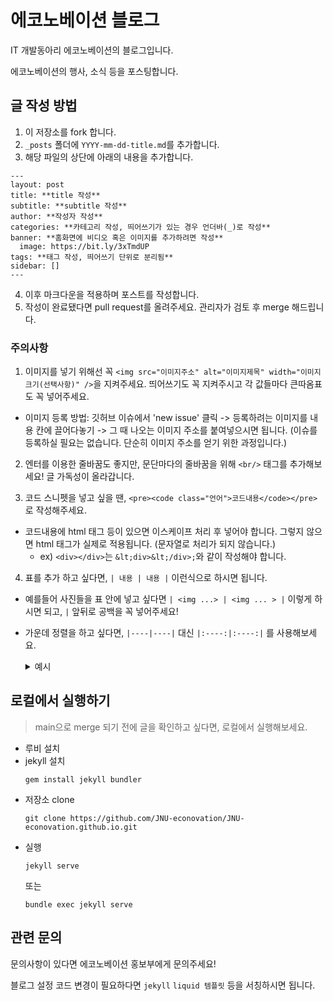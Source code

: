 # 에코노베이션 블로그

IT 개발동아리 에코노베이션의 블로그입니다.

에코노베이션의 행사, 소식 등을 포스팅합니다.

## 글 작성 방법

1. 이 저장소를 fork 합니다.
2. `_posts` 폴더에 `YYYY-mm-dd-title.md`를 추가합니다.
3. 해당 파일의 상단에 아래의 내용을 추가합니다.

```
---
layout: post
title: **title 작성**
subtitle: **subtitle 작성**
author: **작성자 작성**
categories: **카테고리 작성, 띄어쓰기가 있는 경우 언더바(_)로 작성**
banner: **홈화면에 비디오 혹은 이미지를 추가하려면 작성**
  image: https://bit.ly/3xTmdUP
tags: **태그 작성, 띄어쓰기 단위로 분리됨**
sidebar: []
---
```

4. 이후 마크다운을 적용하며 포스트를 작성합니다.
5. 작성이 완료됐다면 pull request를 올려주세요. 관리자가 검토 후 merge 해드립니다.

### 주의사항

1. 이미지를 넣기 위해선 꼭 `<img src="이미지주소" alt="이미지제목" width="이미지크기(선택사항)" />`을 지켜주세요. 띄어쓰기도 꼭 지켜주시고 각 값들마다 큰따옴표도 꼭 넣어주세요.

- 이미지 등록 방법: 깃허브 이슈에서 'new issue' 클릭 -> 등록하려는 이미지를 내용 칸에 끌어다놓기 -> 그 때 나오는 이미지 주소를 붙여넣으시면 됩니다.
  (이슈를 등록하실 필요는 없습니다. 단순히 이미지 주소를 얻기 위한 과정입니다.)

2. 엔터를 이용한 줄바꿈도 좋지만, 문단마다의 줄바꿈을 위해 `<br/>` 태그를 추가해보세요! 글 가독성이 올라갑니다.

3. 코드 스니펫을 넣고 싶을 땐, `<pre><code class="언어">코드내용</code></pre>` 로 작성해주세요.

- 코드내용에 html 태그 등이 있으면 이스케이프 처리 후 넣어야 합니다. 그렇지 않으면 html 태그가 실제로 적용됩니다. (문자열로 처리가 되지 않습니다.)
  - ex) `<div></div>`는 `&lt;div>&lt;/div>;`와 같이 작성해야 합니다.

4. 표를 추가 하고 싶다면, `| 내용 | 내용 |` 이런식으로 하시면 됩니다.

- 예를들어 사진들을 표 안에 넣고 싶다면 `| <img ...> | <img ... > |` 이렇게 하시면 되고, `|` 앞뒤로 공백을 꼭 넣어주세요!
- 가운데 정렬을 하고 싶다면, `|----|----|` 대신 `|:----:|:----:|` 를 사용해보세요.
  <details>
  <summary>예시</summary>

  ```
  | Header 1   | Header 2   | Header 3   | Header 4   |
  |:----------:|:----------:|:----------:|:----------:|
  |    Value 1    |    Value 2    |    Value 3    |    Value 4    |
  ```

  </details>

## 로컬에서 실행하기

> main으로 merge 되기 전에 글을 확인하고 싶다면, 로컬에서 실행해보세요.

- 루비 설치
- jekyll 설치
  ```
  gem install jekyll bundler
  ```
- 저장소 clone
  ```
  git clone https://github.com/JNU-econovation/JNU-econovation.github.io.git
  ```
- 실행
  ```
  jekyll serve
  ```
  또는
  ```
  bundle exec jekyll serve
  ```

## 관련 문의

문의사항이 있다면 에코노베이션 홍보부에게 문의주세요!

블로그 설정 코드 변경이 필요하다면 `jekyll` `liquid 템플릿` 등을 서칭하시면 됩니다.
